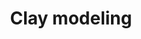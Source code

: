 ---
title: Clay modeling
description: Conceptualization, Modeling
categories: 
- ILLUSTRATION & ART
layout: portfolio_detail
background-class: portBgImg

porject_title: Clay modeling
porject_subtitle: Conceptualization, Modeling
porject_apple_imglink: ""
porject_android_imglink: ""
project_detail: A fun project for the little brahma home page images. The creative minds over at little brahma wanted to do something unique with their home screen. Then we did the unthinkable. Created clay models and combined it with animations. The final product? An amazing home page with interactive clay models and illustrations.
whatWeDoList:
- Conceptualization
- Modeling
- 
img: "/assets/img/portfolio/Hashworks-Logo.svg"
imgContent:  A clay model we created for the project.
img1: "/assets/img/portfolio/Logo_step 1.svg"
img2: "/assets/img/portfolio/Logo_step 2.svg"
img3: "/assets/img/portfolio/Logo_step 3.svg"

variation_img1: "/assets/img/portfolio/card 1.1.svg"
variation_img2: "/assets/img/portfolio/card 1.2.svg"
variation_img3: "/assets/img/portfolio/card 1.3.svg"
variation_img4: "/assets/img/portfolio/card 2.1.svg"
variation_img5: "/assets/img/portfolio/card 3.1.png"
---